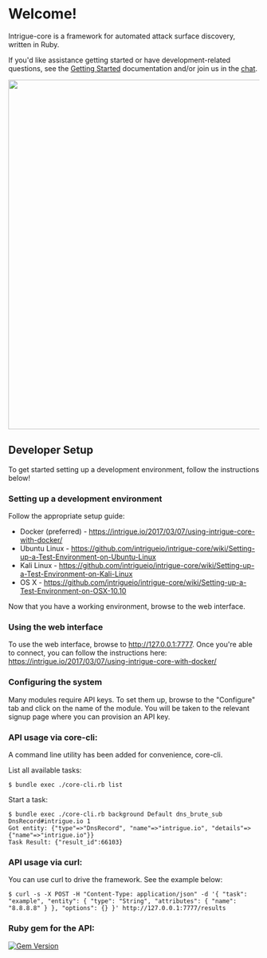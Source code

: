 # Welcome!

Intrigue-core is a framework for automated attack surface discovery, written in Ruby. 

If you'd like assistance getting started or have development-related questions, see the [Getting Started](https://intrigue.io/getting-started/) documentation and/or join us in the [chat](https://gitter.im/intrigueio/intrigue-core).

<img src="https://raw.githubusercontent.com/intrigueio/intrigue-core/develop/doc/home.png" width="700">

## Developer Setup

To get started setting up a development environment, follow the instructions below!

### Setting up a development environment

Follow the appropriate setup guide:

 * Docker (preferred) - https://intrigue.io/2017/03/07/using-intrigue-core-with-docker/
 * Ubuntu Linux - https://github.com/intrigueio/intrigue-core/wiki/Setting-up-a-Test-Environment-on-Ubuntu-Linux
 * Kali Linux - https://github.com/intrigueio/intrigue-core/wiki/Setting-up-a-Test-Environment-on-Kali-Linux
 * OS X - https://github.com/intrigueio/intrigue-core/wiki/Setting-up-a-Test-Environment-on-OSX-10.10

Now that you have a working environment, browse to the web interface.

### Using the web interface

To use the web interface, browse to http://127.0.0.1:7777. Once you're able to connect, you can follow the instructions here: https://intrigue.io/2017/03/07/using-intrigue-core-with-docker/

### Configuring the system

Many modules require API keys. To set them up, browse to the "Configure" tab and click on the name of the module. You will be taken to the relevant signup page where you can provision an API key.

### API usage via core-cli:

A command line utility has been added for convenience, core-cli.

List all available tasks:
```
$ bundle exec ./core-cli.rb list
```

Start a task:
```
$ bundle exec ./core-cli.rb background Default dns_brute_sub DnsRecord#intrigue.io 1 
Got entity: {"type"=>"DnsRecord", "name"=>"intrigue.io", "details"=>{"name"=>"intrigue.io"}}
Task Result: {"result_id":66103}
```

### API usage via curl:

You can use curl to drive the framework. See the example below:

```
$ curl -s -X POST -H "Content-Type: application/json" -d '{ "task": "example", "entity": { "type": "String", "attributes": { "name": "8.8.8.8" } }, "options": {} }' http://127.0.0.1:7777/results
```

### Ruby gem for the API:
[![Gem Version](https://badge.fury.io/rb/intrigue_api_client.svg)](http://badge.fury.io/rb/intrigue_api_client)
